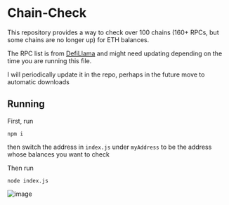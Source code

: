 # Chain-Check

This repository provides a way to check over 100 chains (160+ RPCs, but some chains are no longer up) for ETH balances.

The RPC list is from [DefiLlama](https://github.com/DefiLlama/defillama-sdk/blob/master/src/providers.json) and might need updating depending on the time you are running this file.

I will periodically update it in the repo, perhaps in the future move to automatic downloads

## Running
First, run
```
npm i
```
then switch the address in `index.js` under `myAddress` to be the address whose balances you want to check

Then run
```
node index.js
```
![image](https://github.com/bocalhky/chain-check/assets/2865836/01401f52-a2e6-4ee0-8ef3-f9284d832438)

